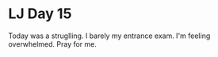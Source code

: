 # LJ Day 15

Today was a struglling. I barely my entrance exam. I'm feeling overwhelmed. Pray for me.
